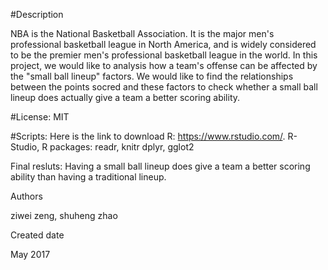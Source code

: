 #Description 

NBA is the National Basketball Association. It is the major men's professional basketball league in North America, and is widely considered to be the premier men's professional basketball league in the world.
In this project, we would like to analysis how a team's offense can be affected by the "small ball lineup" factors. We would like to find the relationships between the points socred and these factors to check whether a small ball lineup does actually give a team a better scoring ability.

#License: MIT

#Scripts:
Here is the link to download R: https://www.rstudio.com/.
R-Studio, R packages: readr, knitr dplyr, gglot2

Final resluts:
Having a small ball lineup does give a team a better scoring ability than having a traditional lineup.


Authors

ziwei zeng, shuheng zhao

Created date

May 2017

